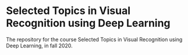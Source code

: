 # Selected Topics in Visual Recognition using Deep Learning

The repository for the course Selected Topics in Visual Recognition using Deep Learning, in fall 2020.

